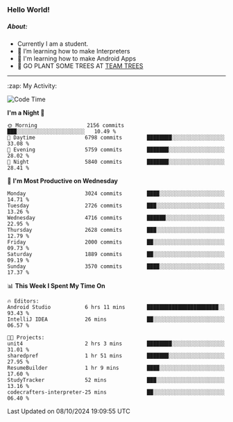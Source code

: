 ### Hello World!

##### About:
- Currently I am a student.
- 🌱 I’m learning how to make Interpreters
- 🌱 I'm learning how to make Android Apps
- 🌱 GO PLANT SOME TREES AT [TEAM TREES](https://teamtrees.org/)

---
  <summary>:zap: My Activity:</summary>
  
<!--START_SECTION:waka-->
![Code Time](http://img.shields.io/badge/Code%20Time-1%2C491%20hrs%205%20mins-blue)

**I'm a Night 🦉** 

```text
🌞 Morning                2156 commits        ███░░░░░░░░░░░░░░░░░░░░░░   10.49 % 
🌆 Daytime                6798 commits        ████████░░░░░░░░░░░░░░░░░   33.08 % 
🌃 Evening                5759 commits        ███████░░░░░░░░░░░░░░░░░░   28.02 % 
🌙 Night                  5840 commits        ███████░░░░░░░░░░░░░░░░░░   28.41 % 
```
📅 **I'm Most Productive on Wednesday** 

```text
Monday                   3024 commits        ████░░░░░░░░░░░░░░░░░░░░░   14.71 % 
Tuesday                  2726 commits        ███░░░░░░░░░░░░░░░░░░░░░░   13.26 % 
Wednesday                4716 commits        ██████░░░░░░░░░░░░░░░░░░░   22.95 % 
Thursday                 2628 commits        ███░░░░░░░░░░░░░░░░░░░░░░   12.79 % 
Friday                   2000 commits        ██░░░░░░░░░░░░░░░░░░░░░░░   09.73 % 
Saturday                 1889 commits        ██░░░░░░░░░░░░░░░░░░░░░░░   09.19 % 
Sunday                   3570 commits        ████░░░░░░░░░░░░░░░░░░░░░   17.37 % 
```


📊 **This Week I Spent My Time On** 

```text
🔥 Editors: 
Android Studio           6 hrs 11 mins       ███████████████████████░░   93.43 % 
IntelliJ IDEA            26 mins             ██░░░░░░░░░░░░░░░░░░░░░░░   06.57 % 

🐱‍💻 Projects: 
unit4                    2 hrs 3 mins        ████████░░░░░░░░░░░░░░░░░   31.01 % 
sharedpref               1 hr 51 mins        ███████░░░░░░░░░░░░░░░░░░   27.95 % 
ResumeBuilder            1 hr 9 mins         ████░░░░░░░░░░░░░░░░░░░░░   17.60 % 
StudyTracker             52 mins             ███░░░░░░░░░░░░░░░░░░░░░░   13.16 % 
codecrafters-interpreter-25 mins             ██░░░░░░░░░░░░░░░░░░░░░░░   06.40 % 
```


 Last Updated on 08/10/2024 19:09:55 UTC
<!--END_SECTION:waka-->
